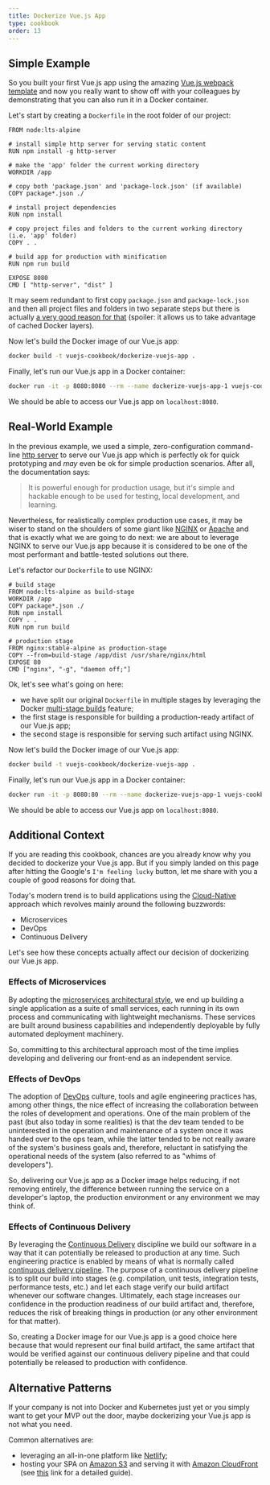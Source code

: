 ```yaml
---
title: Dockerize Vue.js App
type: cookbook
order: 13
---
```


## Simple Example

So you built your first Vue.js app using the amazing [Vue.js webpack template](https://github.com/vuejs-templates/webpack) and now you really want to show off with your colleagues by demonstrating that you can also run it in a Docker container.

Let's start by creating a `Dockerfile` in the root folder of our project:

```docker
FROM node:lts-alpine

# install simple http server for serving static content
RUN npm install -g http-server

# make the 'app' folder the current working directory
WORKDIR /app

# copy both 'package.json' and 'package-lock.json' (if available)
COPY package*.json ./

# install project dependencies
RUN npm install

# copy project files and folders to the current working directory (i.e. 'app' folder)
COPY . .

# build app for production with minification
RUN npm run build

EXPOSE 8080
CMD [ "http-server", "dist" ]
```

It may seem redundant to first copy `package.json` and `package-lock.json` and then all project files and folders in two separate steps but there is actually [a very good reason for that](http://bitjudo.com/blog/2014/03/13/building-efficient-dockerfiles-node-dot-js/) (spoiler: it allows us to take advantage of cached Docker layers).

Now let's build the Docker image of our Vue.js app:

```bash
docker build -t vuejs-cookbook/dockerize-vuejs-app .
```

Finally, let's run our Vue.js app in a Docker container:

```bash
docker run -it -p 8080:8080 --rm --name dockerize-vuejs-app-1 vuejs-cookbook/dockerize-vuejs-app
```

We should be able to access our Vue.js app on `localhost:8080`.

## Real-World Example

In the previous example, we used a simple, zero-configuration command-line [http server](https://github.com/indexzero/http-server) to serve our Vue.js app which is perfectly ok for quick prototyping and _may_ even be ok for simple production scenarios. After all, the documentation says:

> It is powerful enough for production usage, but it's simple and hackable enough to be used for testing, local development, and learning.

Nevertheless, for realistically complex production use cases, it may be wiser to stand on the shoulders of some giant like [NGINX](https://www.nginx.com/) or [Apache](https://httpd.apache.org/) and that is exactly what we are going to do next: we are about to leverage NGINX to serve our Vue.js app because it is considered to be one of the most performant and battle-tested solutions out there.

Let's refactor our `Dockerfile` to use NGINX:

 ```docker
# build stage
FROM node:lts-alpine as build-stage
WORKDIR /app
COPY package*.json ./
RUN npm install
COPY . .
RUN npm run build

# production stage
FROM nginx:stable-alpine as production-stage
COPY --from=build-stage /app/dist /usr/share/nginx/html
EXPOSE 80
CMD ["nginx", "-g", "daemon off;"]
```

Ok, let's see what's going on here:
* we have split our original `Dockerfile` in multiple stages by leveraging the Docker [multi-stage builds](https://docs.docker.com/develop/develop-images/multistage-build/) feature;
* the first stage is responsible for building a production-ready artifact of our Vue.js app;
* the second stage is responsible for serving such artifact using NGINX.

Now let's build the Docker image of our Vue.js app:

```bash
docker build -t vuejs-cookbook/dockerize-vuejs-app .
```

Finally, let's run our Vue.js app in a Docker container:

```bash
docker run -it -p 8080:80 --rm --name dockerize-vuejs-app-1 vuejs-cookbook/dockerize-vuejs-app
```

We should be able to access our Vue.js app on `localhost:8080`.

## Additional Context

If you are reading this cookbook, chances are you already know why you decided to dockerize your Vue.js app. But if you simply landed on this page after hitting the Google's `I'm feeling lucky` button, let me share with you a couple of good reasons for doing that.

Today's modern trend is to build applications using the [Cloud-Native](https://pivotal.io/cloud-native) approach which revolves mainly around the following buzzwords:
* Microservices
* DevOps
* Continuous Delivery

Let's see how these concepts actually affect our decision of dockerizing our Vue.js app.

### Effects of Microservices

By adopting the [microservices architectural style](https://martinfowler.com/microservices/), we end up building a single application as a suite of small services, each running in its own process and communicating with lightweight mechanisms. These services are built around business capabilities and independently deployable by fully automated deployment machinery.

So, committing to this architectural approach most of the time implies developing and delivering our front-end as an independent service.

### Effects of DevOps

The adoption of [DevOps](https://martinfowler.com/bliki/DevOpsCulture.html) culture, tools and agile engineering practices has, among other things, the nice effect of increasing the collaboration between the roles of development and operations. One of the main problem of the past (but also today in some realities) is that the dev team tended to be uninterested in the operation and maintenance of a system once it was handed over to the ops team, while the latter tended to be not really aware of the system's business goals and, therefore, reluctant in satisfying the operational needs of the system (also referred to as "whims of developers").

So, delivering our Vue.js app as a Docker image helps reducing, if not removing entirely, the difference between running the service on a developer's laptop, the production environment or any environment we may think of.

### Effects of Continuous Delivery

By leveraging the [Continuous Delivery](https://martinfowler.com/bliki/ContinuousDelivery.html) discipline we build our software in a way that it can potentially be released to production at any time. Such engineering practice is enabled by means of what is normally called [continuous delivery pipeline](https://martinfowler.com/bliki/DeploymentPipeline.html). The purpose of a continuous delivery pipeline is to split our build into stages (e.g. compilation, unit tests, integration tests, performance tests, etc.) and let each stage verify our build artifact whenever our software changes. Ultimately, each stage increases our confidence in the production readiness of our build artifact and, therefore, reduces the risk of breaking things in production (or any other environment for that matter).

So, creating a Docker image for our Vue.js app is a good choice here because that would represent our final build artifact, the same artifact that would be verified against our continuous delivery pipeline and that could potentially be released to production with confidence.

## Alternative Patterns

If your company is not into Docker and Kubernetes just yet or you simply want to get your MVP out the door, maybe dockerizing your Vue.js app is not what you need.

Common alternatives are:
* leveraging an all-in-one platform like [Netlify](https://www.netlify.com/);
* hosting your SPA on [Amazon S3](https://aws.amazon.com/s3/) and serving it with [Amazon CloudFront](https://aws.amazon.com/cloudfront/) (see [this](https://serverless-stack.com/chapters/deploy-the-frontend.html) link for a detailed guide).
